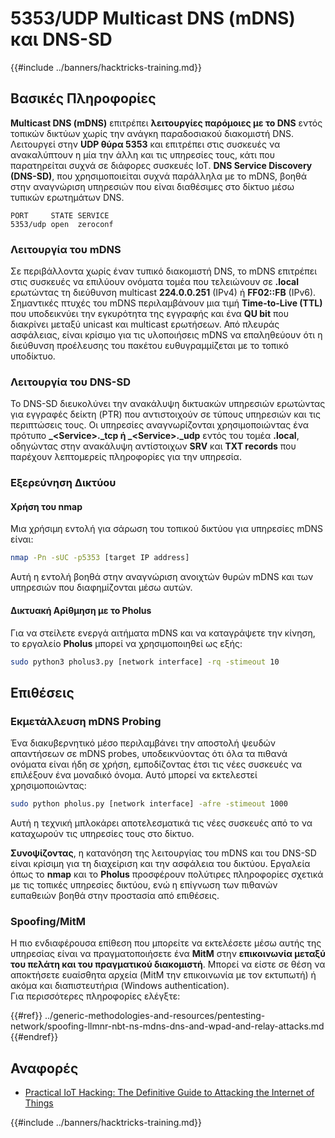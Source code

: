 # 5353/UDP Multicast DNS (mDNS) και DNS-SD

{{#include ../banners/hacktricks-training.md}}

## **Βασικές Πληροφορίες**

**Multicast DNS (mDNS)** επιτρέπει **λειτουργίες παρόμοιες με το DNS** εντός τοπικών δικτύων χωρίς την ανάγκη παραδοσιακού διακομιστή DNS. Λειτουργεί στην **UDP θύρα 5353** και επιτρέπει στις συσκευές να ανακαλύπτουν η μία την άλλη και τις υπηρεσίες τους, κάτι που παρατηρείται συχνά σε διάφορες συσκευές IoT. **DNS Service Discovery (DNS-SD)**, που χρησιμοποιείται συχνά παράλληλα με το mDNS, βοηθά στην αναγνώριση υπηρεσιών που είναι διαθέσιμες στο δίκτυο μέσω τυπικών ερωτημάτων DNS.
```
PORT     STATE SERVICE
5353/udp open  zeroconf
```
### **Λειτουργία του mDNS**

Σε περιβάλλοντα χωρίς έναν τυπικό διακομιστή DNS, το mDNS επιτρέπει στις συσκευές να επιλύουν ονόματα τομέα που τελειώνουν σε **.local** ερωτώντας τη διεύθυνση multicast **224.0.0.251** (IPv4) ή **FF02::FB** (IPv6). Σημαντικές πτυχές του mDNS περιλαμβάνουν μια τιμή **Time-to-Live (TTL)** που υποδεικνύει την εγκυρότητα της εγγραφής και ένα **QU bit** που διακρίνει μεταξύ unicast και multicast ερωτήσεων. Από πλευράς ασφάλειας, είναι κρίσιμο για τις υλοποιήσεις mDNS να επαληθεύουν ότι η διεύθυνση προέλευσης του πακέτου ευθυγραμμίζεται με το τοπικό υποδίκτυο.

### **Λειτουργία του DNS-SD**

Το DNS-SD διευκολύνει την ανακάλυψη δικτυακών υπηρεσιών ερωτώντας για εγγραφές δείκτη (PTR) που αντιστοιχούν σε τύπους υπηρεσιών και τις περιπτώσεις τους. Οι υπηρεσίες αναγνωρίζονται χρησιμοποιώντας ένα πρότυπο **\_\<Service>.\_tcp ή \_\<Service>.\_udp** εντός του τομέα **.local**, οδηγώντας στην ανακάλυψη αντίστοιχων **SRV** και **TXT records** που παρέχουν λεπτομερείς πληροφορίες για την υπηρεσία.

### **Εξερεύνηση Δικτύου**

#### **Χρήση του nmap**

Μια χρήσιμη εντολή για σάρωση του τοπικού δικτύου για υπηρεσίες mDNS είναι:
```bash
nmap -Pn -sUC -p5353 [target IP address]
```
Αυτή η εντολή βοηθά στην αναγνώριση ανοιχτών θυρών mDNS και των υπηρεσιών που διαφημίζονται μέσω αυτών.

#### **Δικτυακή Αρίθμηση με το Pholus**

Για να στείλετε ενεργά αιτήματα mDNS και να καταγράψετε την κίνηση, το εργαλείο **Pholus** μπορεί να χρησιμοποιηθεί ως εξής:
```bash
sudo python3 pholus3.py [network interface] -rq -stimeout 10
```
## Επιθέσεις

### **Εκμετάλλευση mDNS Probing**

Ένα διακυβερνητικό μέσο περιλαμβάνει την αποστολή ψευδών απαντήσεων σε mDNS probes, υποδεικνύοντας ότι όλα τα πιθανά ονόματα είναι ήδη σε χρήση, εμποδίζοντας έτσι τις νέες συσκευές να επιλέξουν ένα μοναδικό όνομα. Αυτό μπορεί να εκτελεστεί χρησιμοποιώντας:
```bash
sudo python pholus.py [network interface] -afre -stimeout 1000
```
Αυτή η τεχνική μπλοκάρει αποτελεσματικά τις νέες συσκευές από το να καταχωρούν τις υπηρεσίες τους στο δίκτυο.

**Συνοψίζοντας**, η κατανόηση της λειτουργίας του mDNS και του DNS-SD είναι κρίσιμη για τη διαχείριση και την ασφάλεια του δικτύου. Εργαλεία όπως το **nmap** και το **Pholus** προσφέρουν πολύτιρες πληροφορίες σχετικά με τις τοπικές υπηρεσίες δικτύου, ενώ η επίγνωση των πιθανών ευπαθειών βοηθά στην προστασία από επιθέσεις.

### Spoofing/MitM

Η πιο ενδιαφέρουσα επίθεση που μπορείτε να εκτελέσετε μέσω αυτής της υπηρεσίας είναι να πραγματοποιήσετε ένα **MitM** στην **επικοινωνία μεταξύ του πελάτη και του πραγματικού διακομιστή**. Μπορεί να είστε σε θέση να αποκτήσετε ευαίσθητα αρχεία (MitM την επικοινωνία με τον εκτυπωτή) ή ακόμα και διαπιστευτήρια (Windows authentication).\
Για περισσότερες πληροφορίες ελέγξτε:

{{#ref}}
../generic-methodologies-and-resources/pentesting-network/spoofing-llmnr-nbt-ns-mdns-dns-and-wpad-and-relay-attacks.md
{{#endref}}

## Αναφορές

- [Practical IoT Hacking: The Definitive Guide to Attacking the Internet of Things](https://books.google.co.uk/books/about/Practical_IoT_Hacking.html?id=GbYEEAAAQBAJ&redir_esc=y)

{{#include ../banners/hacktricks-training.md}}
